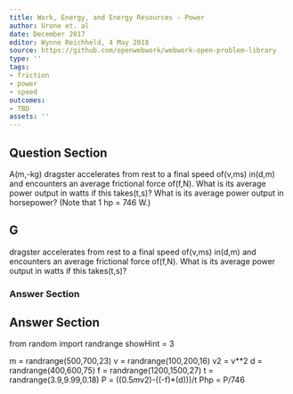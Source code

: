 ```yaml
---
title: Work, Energy, and Energy Resources - Power
author: Urone et. al
date: December 2017
editor: Wynne Reichheld, 4 May 2018
source: https://github.com/openwebwork/webwork-open-problem-library
type: ''
tags:
- friction
- power
- speed
outcomes:
- TBD
assets: ''
---
```


## Question Section 

A(m,-kg) dragster accelerates from rest to a final speed of(v,ms) in(d,m) and encounters an average frictional force of(f,N). What is its average power output in watts if this takes(t,s)?
What is its average power output in horsepower? (Note that 1 hp = 746 W.)
## G
dragster accelerates from rest to a final speed of(v,ms) in(d,m) and encounters an average frictional force of(f,N). What is its average power output in watts if this takes(t,s)?
### Answer Section


## Answer Section

from random import randrange
showHint = 3

m = randrange(500,700,23)
v = randrange(100,200,16)
v2 = v**2
d = randrange(400,600,75)
f = randrange(1200,1500,27)
t = randrange(3.9,9.99,0.18)
P = ((0.5*m*v2)-((-f)*(d)))/t
Php = P/746